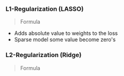 ### L1-Regularization (LASSO)
> Formula

- Adds absolute value to weights to the loss
- Sparse model some value become zero's

### L2-Regularization (Ridge)
> Formula
